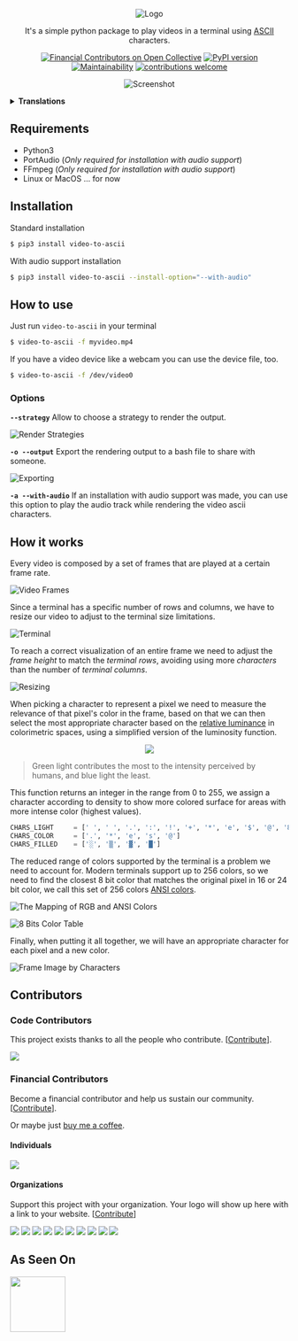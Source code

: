 <div align=center>

  ![Logo](./images/logo.svg)

<p>

  It's a simple python package to play videos in a terminal using [ASCII](https://en.wikipedia.org/wiki/ASCII) characters.

  [![Financial Contributors on Open Collective](https://opencollective.com/video-to-ascii/all/badge.svg?label=financial+contributors)](https://opencollective.com/video-to-ascii) [![PyPI version](https://badge.fury.io/py/video-to-ascii.svg)](https://badge.fury.io/py/video-to-ascii)
  [![Maintainability](https://api.codeclimate.com/v1/badges/3108b26a0bcfffd4b4fe/maintainability)](https://codeclimate.com/github/joelibaceta/video-to-ascii/maintainability)
  [![contributions welcome](https://img.shields.io/badge/contributions-welcome-brightgreen.svg?style=flat)](https://github.com/joelibaceta/video-to-ascii)

</p>

![Screenshot](./images/Simpsons.apng)

</div>

<details><summary><b>Translations</b></summary>
<p>

- [🇺🇸 English](./README.md)
- [🇪🇸 Español](./translations/README_es.md)
- [🇹🇼 繁體中文](./translations/README_zh-TW.md)

<p>
</details>

## Requirements

- Python3
- PortAudio (_Only required for installation with audio support_)
- FFmpeg (_Only required for installation with audio support_)
- Linux or MacOS ... for now

## Installation

Standard installation

```bash
$ pip3 install video-to-ascii
```

With audio support installation

```bash
$ pip3 install video-to-ascii --install-option="--with-audio"
```

## How to use

Just run `video-to-ascii` in your terminal

```bash
$ video-to-ascii -f myvideo.mp4
```

If you have a video device like a webcam you can use the device file, too.

```bash
$ video-to-ascii -f /dev/video0
```


### Options

**`--strategy`**
Allow to choose a strategy to render the output.

![Render Strategies](./images/Strategies.png)

**`-o --output`**
Export the rendering output to a bash file to share with someone.

![Exporting](./images/export.png)

**`-a --with-audio`**
If an installation with audio support was made, you can use this option to play the audio track while rendering the video ascii characters.

## How it works

Every video is composed by a set of frames that are played at a certain frame rate.

![Video Frames](./images/imgVideoFrames.png)

Since a terminal has a specific number of rows and columns, we have to resize our video to adjust to the terminal size limitations.

![Terminal](./images/imgTerminal.png)

To reach a correct visualization of an entire frame we need to adjust the _frame height_ to match the _terminal rows_, avoiding using more _characters_ than the number of _terminal columns_.

![Resizing](./images/imgResizing.png)

When picking a character to represent a pixel we need to measure the relevance of that pixel's color in the frame, based on that we can then select the most appropriate character based on the [relative luminance](https://en.wikipedia.org/wiki/Relative_luminance) in colorimetric spaces, using a simplified version of the luminosity function.

<p align="center">
  <img src="./images/Luminosity.svg">
</p>

> Green light contributes the most to the intensity perceived by humans, and blue light the least.

This function returns an integer in the range from 0 to 255, we assign a character according to density to show more colored surface for areas with more intense color (highest values).

```python
CHARS_LIGHT 	= [' ', ' ', '.', ':', '!', '+', '*', 'e', '$', '@', '8']
CHARS_COLOR 	= ['.', '*', 'e', 's', '@']
CHARS_FILLED    = ['░', '▒', '▓', '█']
```

The reduced range of colors supported by the terminal is a problem we need to account for. Modern terminals support up to 256 colors, so we need to find the closest 8 bit color that matches the original pixel in 16 or 24 bit color, we call this set of 256 colors [ANSI colors](https://stackoverflow.com/questions/4842424/list-of-ansi-color-escape-sequences).

![The Mapping of RGB and ANSI Colors](./images/imgPixelSection.png)

![8 Bits Color Table](./images/8-bit_color_table.png)

Finally, when putting it all together, we will have an appropriate character for each pixel and a new color.

![Frame Image by Characters](./images/imgPixelImage.png)

## Contributors

### Code Contributors

This project exists thanks to all the people who contribute. [[Contribute](./CONTRIBUTING.md)].

<a href="https://github.com/joelibaceta/video-to-ascii/graphs/contributors"><img src="https://opencollective.com/video-to-ascii/contributors.svg?width=890&button=false" /></a>

### Financial Contributors

Become a financial contributor and help us sustain our community. [[Contribute](https://opencollective.com/video-to-ascii/contribute/)].

Or maybe just [buy me a coffee](https://ko-fi.com/joelibaceta).

#### Individuals

<a href="https://opencollective.com/video-to-ascii#backers" target="_blank" rel="noopener"><img src="https://opencollective.com/video-to-ascii/individuals.svg?width=890"></a>

#### Organizations

Support this project with your organization. Your logo will show up here with a link to your website. [[Contribute](https://opencollective.com/video-to-ascii/contribute)]

<a href="https://opencollective.com/video-to-ascii/organization/0/website" target="_blank" rel="noopener"><img src="https://opencollective.com/video-to-ascii/organization/0/avatar.svg"></a>
<a href="https://opencollective.com/video-to-ascii/organization/1/website" target="_blank" rel="noopener"><img src="https://opencollective.com/video-to-ascii/organization/1/avatar.svg"></a>
<a href="https://opencollective.com/video-to-ascii/organization/2/website" target="_blank" rel="noopener"><img src="https://opencollective.com/video-to-ascii/organization/2/avatar.svg"></a>
<a href="https://opencollective.com/video-to-ascii/organization/3/website" target="_blank" rel="noopener"><img src="https://opencollective.com/video-to-ascii/organization/3/avatar.svg"></a>
<a href="https://opencollective.com/video-to-ascii/organization/4/website" target="_blank" rel="noopener"><img src="https://opencollective.com/video-to-ascii/organization/4/avatar.svg"></a>
<a href="https://opencollective.com/video-to-ascii/organization/5/website" target="_blank" rel="noopener"><img src="https://opencollective.com/video-to-ascii/organization/5/avatar.svg"></a>
<a href="https://opencollective.com/video-to-ascii/organization/6/website" target="_blank" rel="noopener"><img src="https://opencollective.com/video-to-ascii/organization/6/avatar.svg"></a>
<a href="https://opencollective.com/video-to-ascii/organization/7/website" target="_blank" rel="noopener"><img src="https://opencollective.com/video-to-ascii/organization/7/avatar.svg"></a>
<a href="https://opencollective.com/video-to-ascii/organization/8/website" target="_blank" rel="noopener"><img src="https://opencollective.com/video-to-ascii/organization/8/avatar.svg"></a>
<a href="https://opencollective.com/video-to-ascii/organization/9/website" target="_blank" rel="noopener"><img src="https://opencollective.com/video-to-ascii/organization/9/avatar.svg"></a>

## As Seen On
<a href="https://www.producthunt.com/posts/video-to-ascii" target="_blank" rel="noopener"><img src="https://user-images.githubusercontent.com/864790/124545434-a2e7fe80-ddee-11eb-9d80-f24049524fd9.png" width="100px"></a>
